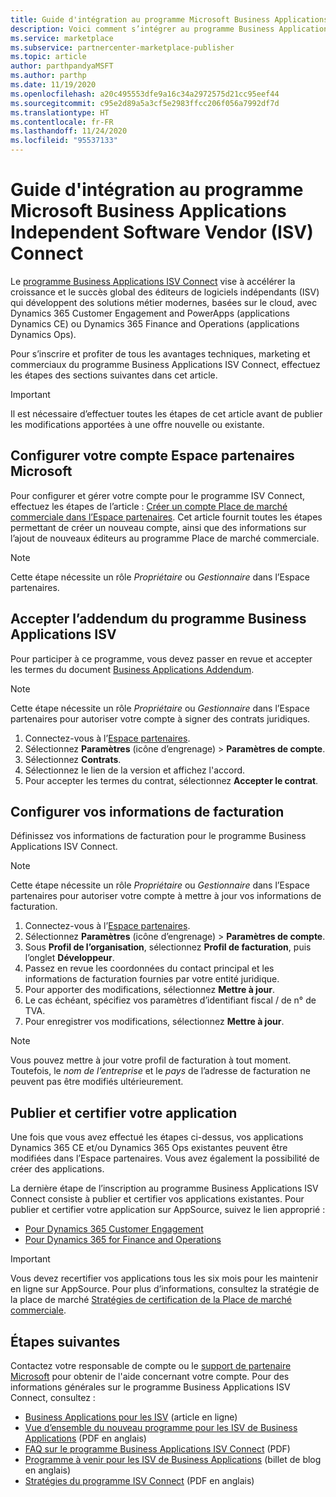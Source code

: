 ```yaml
---
title: Guide d'intégration au programme Microsoft Business Applications Independent Software Vendor (ISV) Connect
description: Voici comment s’intégrer au programme Business Applications ISV Connect.
ms.service: marketplace
ms.subservice: partnercenter-marketplace-publisher
ms.topic: article
author: parthpandyaMSFT
ms.author: parthp
ms.date: 11/19/2020
ms.openlocfilehash: a20c495553dfe9a16c34a2972575d21cc95eef44
ms.sourcegitcommit: c95e2d89a5a3cf5e2983ffcc206f056a7992df7d
ms.translationtype: HT
ms.contentlocale: fr-FR
ms.lasthandoff: 11/24/2020
ms.locfileid: "95537133"
---
```

# <a name="microsoft-business-applications-independent-software-vendor-isv-connect-program-onboarding-guide"></a>Guide d'intégration au programme Microsoft Business Applications Independent Software Vendor (ISV) Connect

Le [programme Business Applications ISV Connect](https://partner.microsoft.com/solutions/business-applications/isv-overview) vise à accélérer la croissance et le succès global des éditeurs de logiciels indépendants (ISV) qui développent des solutions métier modernes, basées sur le cloud, avec Dynamics 365 Customer Engagement and PowerApps (applications Dynamics CE) ou Dynamics 365 Finance and Operations (applications Dynamics Ops).

Pour s’inscrire et profiter de tous les avantages techniques, marketing et commerciaux du programme Business Applications ISV Connect, effectuez les étapes des sections suivantes dans cet article.

> [!IMPORTANT]
> Il est nécessaire d’effectuer toutes les étapes de cet article avant de publier les modifications apportées à une offre nouvelle ou existante.

## <a name="set-up-your-microsoft-partner-center-account"></a>Configurer votre compte Espace partenaires Microsoft

Pour configurer et gérer votre compte pour le programme ISV Connect, effectuez les étapes de l’article : [Créer un compte Place de marché commerciale dans l’Espace partenaires](./partner-center-portal/create-account.md). Cet article fournit toutes les étapes permettant de créer un nouveau compte, ainsi que des informations sur l’ajout de nouveaux éditeurs au programme Place de marché commerciale.

> [!NOTE]
> Cette étape nécessite un rôle *Propriétaire* ou *Gestionnaire* dans l’Espace partenaires.

## <a name="accept-the-business-applications-isv-program-addendum"></a>Accepter l’addendum du programme Business Applications ISV

Pour participer à ce programme, vous devez passer en revue et accepter les termes du document [Business Applications Addendum](https://aka.ms/bizappsisvaddendum).

> [!NOTE]
> Cette étape nécessite un rôle *Propriétaire* ou *Gestionnaire* dans l’Espace partenaires pour autoriser votre compte à signer des contrats juridiques.

1. Connectez-vous à l’[Espace partenaires](https://partner.microsoft.com/dashboard).
1. Sélectionnez **Paramètres** (icône d’engrenage) > **Paramètres de compte**.
1. Sélectionnez **Contrats**.
1. Sélectionnez le lien de la version et affichez l'accord.
1. Pour accepter les termes du contrat, sélectionnez **Accepter le contrat**.

## <a name="set-up-your-billing-information"></a>Configurer vos informations de facturation

Définissez vos informations de facturation pour le programme Business Applications ISV Connect.

> [!NOTE]
> Cette étape nécessite un rôle *Propriétaire* ou *Gestionnaire* dans l’Espace partenaires pour autoriser votre compte à mettre à jour vos informations de facturation.

1. Connectez-vous à l’[Espace partenaires](https://partner.microsoft.com/dashboard).
1. Sélectionnez **Paramètres** (icône d’engrenage) > **Paramètres de compte**.
1. Sous **Profil de l’organisation**, sélectionnez **Profil de facturation**, puis l’onglet **Développeur**.
1. Passez en revue les coordonnées du contact principal et les informations de facturation fournies par votre entité juridique.
1. Pour apporter des modifications, sélectionnez **Mettre à jour**.
1. Le cas échéant, spécifiez vos paramètres d’identifiant fiscal / de n° de TVA.
1. Pour enregistrer vos modifications, sélectionnez **Mettre à jour**.

> [!NOTE]
> Vous pouvez mettre à jour votre profil de facturation à tout moment. Toutefois, le *nom de l’entreprise* et le *pays* de l’adresse de facturation ne peuvent pas être modifiés ultérieurement.

## <a name="publish-and-certify-your-application"></a>Publier et certifier votre application

Une fois que vous avez effectué les étapes ci-dessus, vos applications Dynamics 365 CE et/ou Dynamics 365 Ops existantes peuvent être modifiées dans l’Espace partenaires. Vous avez également la possibilité de créer des applications.

La dernière étape de l’inscription au programme Business Applications ISV Connect consiste à publier et certifier vos applications existantes. Pour publier et certifier votre application sur AppSource, suivez le lien approprié :

- [Pour Dynamics 365 Customer Engagement](/powerapps/developer/common-data-service/publish-app-appsource) 
- [Pour Dynamics 365 for Finance and Operations](/dynamics365/fin-ops-core/dev-itpro/lcs-solutions/lcs-solutions-app-source)

> [!IMPORTANT]
> Vous devez recertifier vos applications tous les six mois pour les maintenir en ligne sur AppSource. Pour plus d’informations, consultez la stratégie de la place de marché [Stratégies de certification de la Place de marché commerciale](/legal/marketplace/certification-policies).

## <a name="next-steps"></a>Étapes suivantes

Contactez votre responsable de compte ou le [support de partenaire Microsoft](https://aka.ms/marketplacepublishersupport) pour obtenir de l'aide concernant votre compte. Pour des informations générales sur le programme Business Applications ISV Connect, consultez :

- [Business Applications pour les ISV](https://partner.microsoft.com/solutions/business-applications/isv-overview) (article en ligne)
- [Vue d’ensemble du nouveau programme pour les ISV de Business Applications](https://aka.ms/BizAppsISVProgram) (PDF en anglais)
- [FAQ sur le programme Business Applications ISV Connect](https://assetsprod.microsoft.com/business-applications-partner-faq.pdf) (PDF)
- [Programme à venir pour les ISV de Business Applications](https://cloudblogs.microsoft.com/dynamics365/bdm/2019/04/17/upcoming-program-for-business-applications-isvs/) (billet de blog en anglais)
- [Stratégies du programme ISV Connect](https://aka.ms/bizappsisvpolicies) (PDF en anglais)
